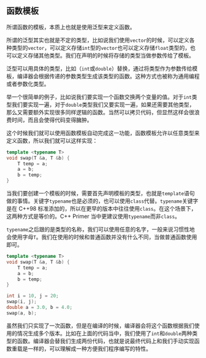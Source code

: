 ## 函数模板

所谓函数的模板，本质上也就是使用泛型来定义函数。

所谓的泛型其实也就是不定的类型，比如说我们使用`vector`的时候，可以定义各种类型的`vector`，可以定义存储`int`型的`vector`也可以定义存储`float`类型的，也可以定义存储其他类型。我们在声明的时候将存储的类型当做参数传给了模板。

泛型可以用具体的类型，比如（`int`或`double`）替换，通过将类型作为参数传给模板，编译器会根据传递的参数类型生成该类型的函数。这种方式也被称为通用编程或者参数化类型。

举一个很简单的例子，比如说我们要实现一个函数交换两个变量的值。对于`int`类型我们要实现一遍，对于`double`类型我们又要实现一遍，如果还需要其他类型，那么又需要额外实现很多同样逻辑的函数。当然可以拷贝代码，但显然这样会很浪费时间，而且会使得代码变得臃肿。

这个时候我们就可以使用函数模板自动完成这一功能，函数模板允许以任意类型来定义函数，所以我们就可以这样实现：

```C++
template <typename T>
void swap(T &a, T &b) {
    T temp = a;
    a = b;
    b = temp;
}
```

当我们要创建一个模板的时候，需要首先声明模板的类型，也就是`template`语句做的事情。关键字`typename`也是必须的，也可以使用`class`代替。`typename`关键字是在 C++98 标准添加的，所以在更早的版本中往往使用`class`。在这个场景下，这两种方式是等价的。C++ Primer 当中更建议使用`typename`而非`class`。

`typename`之后跟的是类型的名称，我们可以使用任意的名字，一般来说习惯性地会使用字母`T`。我们在使用的时候和普通函数并没有什么不同，当做普通函数使用即可。

```C++
template <typename T>
void swap(T &a, T &b) {
    T temp = a;
    a = b;
    b = temp;
}

int i = 10, j = 20;
swap(i, j);
double a = 3.0, b = 4.0;
swap(a, b);
```

虽然我们只实现了一次函数，但是在编译的时候，编译器会将这个函数根据我们使用的情况生成多个版本。比如在上面的代码当中，我们使用了`int`和`double`两种类型的函数。编译器会替我们生成两份代码，也就是说最终代码上和我们手动实现函数重载是一样的，可以理解成一种方便我们程序编写的特性。
